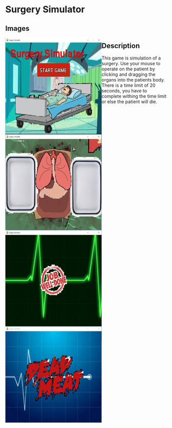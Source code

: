 # Surgery Simulator
<h2> Images </h2>
<img align= left Src="https://github.com/ahossain777/PyGame-Surgery-Simulator/blob/master/Capture.PNG" width=300 height=300>
<img align= left Src="https://github.com/ahossain777/PyGame-Surgery-Simulator/blob/master/Capture2.PNG" width=300 height=300>
<img align= left Src="https://github.com/ahossain777/PyGame-Surgery-Simulator/blob/master/Capture3.PNG" width=300 height=300>
<img align= left Src="https://github.com/ahossain777/PyGame-Surgery-Simulator/blob/master/Capture4.PNG" width=300 height=300>
<h2> Description </h2>
<p> This game is simulation of a surgery. Use your mouse to operate on the patient by clicking and dragging the organs into the patients body. There is a time limit of 20 seconds, you have to complete withing the time limit or else the patient will die. </p>  
